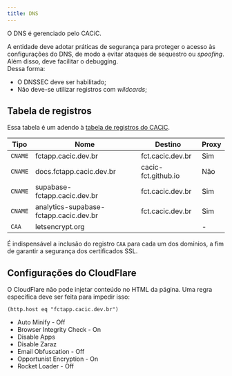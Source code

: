 ```yaml
---
title: DNS
---
```


O DNS é gerenciado pelo CACiC.

A entidade deve adotar práticas de segurança para proteger o acesso às configurações do DNS, de modo a evitar ataques de sequestro ou _spoofing_. Além disso, deve facilitar o debugging.  
Dessa forma:

- O DNSSEC deve ser habilitado;
- Não deve-se utilizar registros com _wildcards_;

## Tabela de registros

Essa tabela é um adendo à [tabela de registros do CACiC](https://cacic.dev.br/docs/Dom%C3%ADnio/DNS/Registros%20DNS).

| Tipo    | Nome                                   | Destino             | Proxy |
| ------- | -------------------------------------- | ------------------- | ----- |
| `CNAME` | fctapp.cacic.dev.br                    | fct.cacic.dev.br    | Sim   |
| `CNAME` | docs.fctapp.cacic.dev.br               | cacic-fct.github.io | Não   |
| `CNAME` | supabase-fctapp.cacic.dev.br           | fct.cacic.dev.br    | Sim   |
| `CNAME` | analytics-supabase-fctapp.cacic.dev.br | fct.cacic.dev.br    | Sim   |
| `CAA`   | letsencrypt.org                        |                     | -     |

É indispensável a inclusão do registro `CAA` para cada um dos domínios, a fim de garantir a segurança dos certificados SSL.

## Configurações do CloudFlare

O CloudFlare não pode injetar conteúdo no HTML da página. Uma regra específica deve ser feita para impedir isso:

```
(http.host eq "fctapp.cacic.dev.br")
```

- Auto Minify - Off
- Browser Integrity Check - On
- Disable Apps
- Disable Zaraz
- Email Obfuscation - Off
- Opportunist Encryption - On
- Rocket Loader - Off
